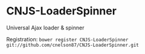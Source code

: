 # CNJS-LoaderSpinner

Universal Ajax loader &amp; spinner

Registration: `bower register CNJS-LoaderSpinner git://github.com/cnelson87/CNJS-LoaderSpinner.git`
